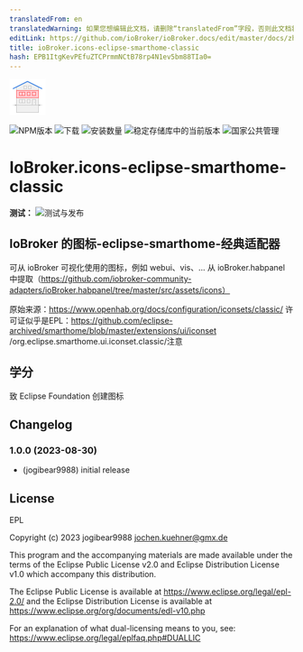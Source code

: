 ```yaml
---
translatedFrom: en
translatedWarning: 如果您想编辑此文档，请删除“translatedFrom”字段，否则此文档将再次自动翻译
editLink: https://github.com/ioBroker/ioBroker.docs/edit/master/docs/zh-cn/adapterref/iobroker.icons-eclipse-smarthome-classic/README.md
title: ioBroker.icons-eclipse-smarthome-classic
hash: EPB1ItgKevPEfuZTCPrmmNCtB78rp4N1ev5bm88TIa0=
---
```

![标识](../../../en/adapterref/iobroker.icons-eclipse-smarthome-classic/admin/icons-eclipse-smarthome-classic.png)

![NPM版本](https://img.shields.io/npm/v/iobroker.icons-eclipse-smarthome-classic.svg)
![下载](https://img.shields.io/npm/dm/iobroker.icons-eclipse-smarthome-classic.svg)
![安装数量](https://iobroker.live/badges/icons-eclipse-smarthome-classic-installed.svg)
![稳定存储库中的当前版本](https://iobroker.live/badges/icons-eclipse-smarthome-classic-stable.svg)
![国家公共管理](https://nodei.co/npm/iobroker.icons-eclipse-smarthome-classic.png?downloads=true)

# IoBroker.icons-eclipse-smarthome-classic
**测试：** ![测试与发布](https://github.com/iobroker-community-adapters/ioBroker.icons-eclipse-smarthome-classic/workflows/Test%20and%20Release/badge.svg)

## IoBroker 的图标-eclipse-smarthome-经典适配器
可从 ioBroker 可视化使用的图标，例如 webui、vis、...
从 ioBroker.habpanel 中提取（https://github.com/iobroker-community-adapters/ioBroker.habpanel/tree/master/src/assets/icons）

原始来源：https://www.openhab.org/docs/configuration/iconsets/classic/ 许可证似乎是EPL：https://github.com/eclipse-archived/smarthome/blob/master/extensions/ui/iconset /org.eclipse.smarthome.ui.iconset.classic/注意

## 学分
致 Eclipse Foundation 创建图标

## Changelog
<!--
    Placeholder for the next version (at the beginning of the line):
    ### **WORK IN PROGRESS**
-->
### 1.0.0 (2023-08-30)
* (jogibear9988) initial release

## License
EPL

Copyright (c) 2023 jogibear9988 <jochen.kuehner@gmx.de>

This program and the accompanying materials
are made available under the terms of the Eclipse Public License v2.0
and Eclipse Distribution License v1.0 which accompany this distribution.

The Eclipse Public License is available at
  https://www.eclipse.org/legal/epl-2.0/
and the Eclipse Distribution License is available at
  https://www.eclipse.org/org/documents/edl-v10.php

For an explanation of what dual-licensing means to you, see:
https://www.eclipse.org/legal/eplfaq.php#DUALLIC